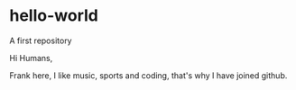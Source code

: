 # hello-world
A first repository 

Hi Humans,

Frank here, I like music, sports and coding, that's why I have joined github.
